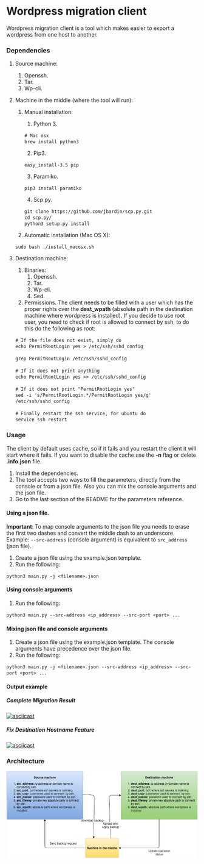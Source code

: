 Wordpress migration client
==========================
Wordpress migration client is a tool which makes easier to export a wordpress from one host to another.

### Dependencies
1. Source machine:
    1. Openssh.
    2. Tar.
    3. Wp-cli.

2. Machine in the middle (where the tool will run):
    1. Manual installation:
        1. Python 3.
        ```
        # Mac osx
        brew install python3
        ```
        2. Pip3.
        ```
        easy_install-3.5 pip
        ```
        3. Paramiko.
        ```
        pip3 install paramiko
        ```
        4. Scp.py.
        ```
        git clone https://github.com/jbardin/scp.py.git
        cd scp.py/
        python3 setup.py install
        ```

    2. Automatic installation (Mac OS X):
    ```
    sudo bash ./install_macosx.sh
    ```

3. Destination machine:
    1. Binaries:
        1. Openssh.
        2. Tar.
        3. Wp-cli.
        4. Sed.
    2. Permissions. The client needs to be filled with a user which has the proper rights over the **dest_wpath** (absolute path in the destination machine where wordpress is installed). If you decide to use root user, you need to check if root is allowed to connect by ssh, to do this do the following as root:
    ```
    # If the file does not exist, simply do
    echo PermitRootLogin yes > /etc/ssh/sshd_config

    grep PermitRootLogin /etc/ssh/sshd_config

    # If it does not print anything
    echo PermitRootLogin yes >> /etc/ssh/sshd_config

    # If it does not print "PermitRootLogin yes"
    sed -i 's/PermitRootLogin.*/PermitRootLogin yes/g' /etc/ssh/sshd_config

    # Finally restart the ssh service, for ubuntu do
    service ssh restart

    ```

### Usage
The client by default uses cache, so if it fails and you restart the client it will start where it fails. If you want to disable the cache use the **-n** flag or delete **.info.json** file.

1. Install the dependencies.
2. The tool accepts two ways to fill the parameters, directly from the console or from a json file. Also you can mix the console arguments and the json file.
3. Go to the last section of the README for the parameters reference.

#### Using a json file.
**Important**: To map console arguments to the json file you needs to erase the first two dashes and convert the middle dash to an underscore. Example: ```--src-address``` (console argument) is equivalent to ```src_address``` (json file).

1. Create a json file using the example.json template.
2. Run the following:
```
python3 main.py -j <filename>.json
```

#### Using console arguments
1. Run the following:
```
python3 main.py --src-address <ip_address> --src-port <port> ...
```

#### Mixing json file and console arguments
1. Create a json file using the example.json template. The console arguments have precedence over the json file.
2. Run the following:
```
python3 main.py -j <filename>.json --src-address <ip_address> --src-port <port> ...
```

#### Output example
##### Complete Migration Result
[![asciicast](https://asciinema.org/a/40740.png)](https://asciinema.org/a/40740)

##### Fix Destination Hostname Feature
[![asciicast](https://asciinema.org/a/1ah6seolg5jipt98o75wca4wm.png)](https://asciinema.org/a/1ah6seolg5jipt98o75wca4wm)

### Architecture
![alt tag](https://raw.githubusercontent.com/wizeservices/wordpress-migration-cli/develop/docs/Architecture.png)
